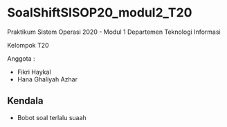# SoalShiftSISOP20_modul2_T20
Praktikum Sistem Operasi 2020 - Modul 1
Departemen Teknologi Informasi

Kelompok T20

Anggota :
- Fikri Haykal
- Hana Ghaliyah Azhar

## Kendala
- Bobot soal terlalu suaah
